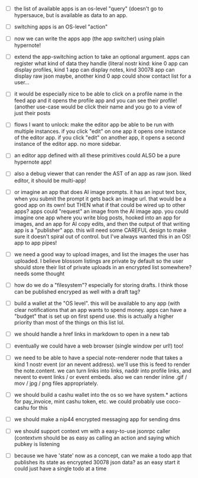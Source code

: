 - [ ] the list of available apps is an os-level "query" (doesn't go to hypersauce, but is available as data to an app.
- [ ] switching apps is an OS-level "action"
- [ ] now we can write the apps app (the app switcher) using plain hypernote!
- [ ] extend the app-switching action to take an optional argument. apps can register what kind of data they handle (literal nostr kind: kine 0 app can display profiles, kind 1 app can display notes, kind 30078 app can display raw json maybe, another kind 0 app could show contact list for a user...
- [ ] it would be especially nice to be able to click on a profile name in the feed app and it opens the profile app and you can see their profile! (another use-case would be click their name and you go to a view of just their posts
- [ ] flows I want to unlock: make the editor app be able to be run with multiple instances. if you click "edit" on one app it opens one instance of the editor app. if you click "edit" on another app, it opens a second instance of the editor app. no more sidebar.
- [ ] an editor app defined with all these primitives could ALSO be a pure hypernote app!
- [ ] also a debug viewer that can render the AST of an app as raw json. liked editor, it should be multi-app!
- [ ] or imagine an app that does AI image prompts. it has an input text box, when you submit the prompt it gets back an image url. that would be a good app on its own! but THEN what if that could be wired up to other apps? apps could "request" an image from the AI image app. you could imagine one app where you write blog posts, hooked into an app for images, and an app for AI copy edits, and then the output of that writing app is a "publisher" app. this will need some CAREFUL design to make sure it doesn't spiral out of control. but I've always wanted this in an OS! app to app pipes!
- [ ] we need a good way to upload images, and list the images the user has uploaded. I believe blossom listings are private by default so the user should store their list of private uploads in an encrypted list somewhere? needs some thought
- [ ] how do we do a "filesystem"? especially for storing drafts. I think those can be published encryped as well with a draft tag?
- [ ] build a wallet at the "OS level". this will be available to any app (with clear notifications that an app wants to spend money. apps can have a "budget" that is set up on first spend use. this is actually a higher priority than most of the things on this list lol.
- [ ] we should handle a href links in markdown to open in a new tab
- [ ] eventually we could have a web browser (single window per url!) too!
- [ ] we need to be able to have a special note-renderer node that takes a kind 1 nostr event (or an nevent address). we'll use this is feed to render the note.content. we can turn links into links, naddr into profile links, and nevent to event links / or event embeds. also we can render inline .gif / mov / jpg / png files appropriately.
- [ ] we should build a cashu wallet into the os so we have system.* actions for pay_invoice, mint cashu token, etc. we could probably use coco-cashu for this
- [ ] we should make a nip44 encrypted messaging app for sending dms
- [ ] we should support context vm with a easy-to-use jsonrpc caller (contextvm should be as easy as calling an action and saying which pubkey is listening
- [ ] because we have 'state' now as a concept, can we make a todo app that publishes its state as encrypted 30078 json data? as an easy start it could just have a single todo at a time


